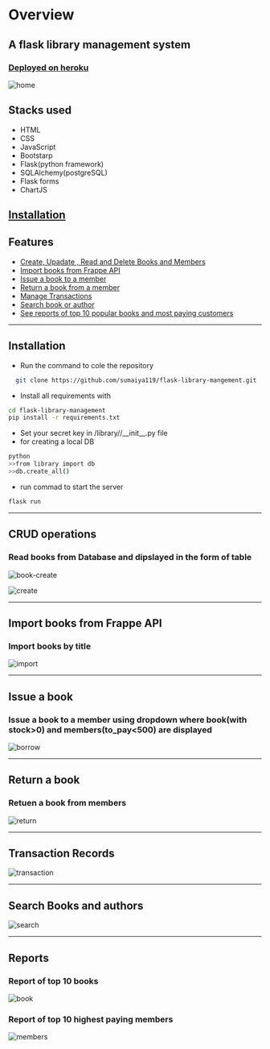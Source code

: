 # Overview
## A flask library management system
### [Deployed on heroku](https://flask-library-management.herokuapp.com/)

![home](/screenshots/Screenshot%20(128).png)
## Stacks used

- HTML
- CSS
- JavaScript
- Bootstarp
- Flask(python framework)
- SQLAlchemy(postgreSQL)
- Flask forms 
- ChartJS


## [Installation](#installation)
## Features

- [Create, Upadate , Read and Delete Books and Members](#crud-operations)
- [Import books from Frappe API](#import-books-from-frappe-api)
- [Issue a book to a member](#issue-a-book)
- [Return a book from a member](#return-a-book)
- [Manage Transactions](#transaction-records)
- [Search book or author](#search-books-and-authors)
- [See reports of top 10 popular books and most paying customers](#reports)

***
## Installation
- Run the command to cole the repository
```sh
  git clone https://github.com/sumaiya119/flask-library-mangement.git
```
- Install all requirements with
```sh
cd flask-library-management
pip install -r requirements.txt
```
- Set your secret key in /library//\_\_init\_\_.py file
- for creating a local DB
```sh
python
>>from library import db
>>db.create_all()
```
- run commad to start the server
```sh
flask run
```
***
## CRUD operations

### Read books from Database and dipslayed in the form of table
![book-create](/screenshots/Screenshot%20(129).png)

![create](/screenshots/Screenshot%20(130).png)
***
## Import books from Frappe API

### Import books by title
![import](/screenshots/Screenshot%20(131).png)
***
## Issue a book
### Issue a book to a member using dropdown where book(with stock>0) and members(to_pay<500) are displayed
![borrow](/screenshots/Screenshot%20(132).png)
***
## Return a book
### Retuen a book from members 
![return](/screenshots/Screenshot%20(142).png)
***
## Transaction Records
![transaction](/screenshots/Screenshot%20(134).png)
***
## Search Books and authors
![search](/screenshots/Screenshot%20(136).png)
***
## Reports
### Report of top 10 books
![book](/screenshots/Screenshot%20(137).png)

### Report of top 10 highest paying members
![members](/screenshots/Screenshot%20(138).png)
